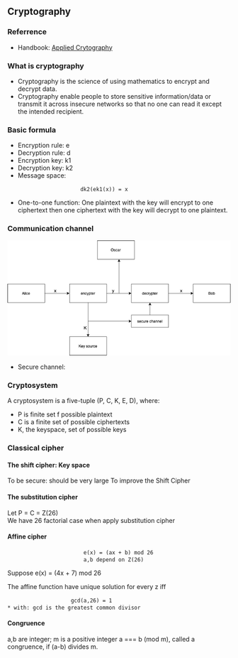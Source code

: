 ## Cryptography

### Referrence 
- Handbook: [Applied Crytography](http://cacr.uwaterloo.ca/hac/)

### What is cryptography
- Cryptography is the science of using mathematics to encrypt and decrypt data.
- Cryptography enable people to store sensitive information/data or transmit it across insecure networks so that
no one can read it except the intended recipient.
  

### Basic formula
- Encryption rule: e
- Decryption rule: d
- Encryption key: k1
- Decryption key: k2
- Message space:
```
                       dk2(ek1(x)) = x
```

- One-to-one function: One plaintext with the key will encrypt to one ciphertext then one 
ciphertext with the key will decrypt to one plaintext.

### Communication channel
![image info](./encrypt_flow.png)

- Secure channel:

### Cryptosystem
A cryptosystem is a five-tuple (P, C, K, E, D), where:
- P is finite set f possible plaintext
- C is a finite set of possible ciphertexts
- K, the keyspace, set of possible keys


### Classical cipher 
#### The shift cipher: Key space
To be secure: should be very large
To improve the Shift Cipher 

#### The substitution cipher
Let P = C = Z(26) \
We have 26 factorial case when apply substitution cipher

#### Affine cipher
```
                        e(x) = (ax + b) mod 26
                        a,b depend on Z(26)
```
Suppose e(x) = (4x + 7) mod 26

The affine function have unique solution for every z iff
```
                    gcd(a,26) = 1
* with: gcd is the greatest common divisor
```

#### Congruence
a,b are integer; m is a positive integer a === b (mod m), called a congruence, if (a-b) 
divides m.




